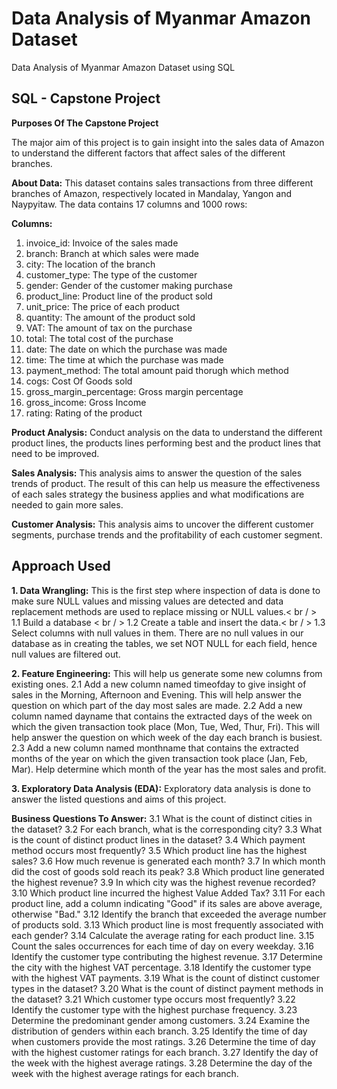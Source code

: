 # Data Analysis of Myanmar Amazon Dataset
Data Analysis of Myanmar Amazon Dataset using SQL

## SQL - Capstone Project

**Purposes Of The Capstone Project**

The major aim of this project is to gain insight into the sales data of Amazon to understand the different factors that affect sales of the different branches.

**About Data:**
This dataset contains sales transactions from three different branches of Amazon, respectively located in Mandalay, Yangon and Naypyitaw. The data contains 17 columns and 1000 rows:

**Columns:**
1. invoice_id: Invoice of the sales made
2. branch: Branch at which sales were made
3. city: The location of the branch
4. customer_type: The type of the customer
5. gender: Gender of the customer making purchase
6. product_line: Product line of the product sold
7. unit_price: The price of each product
8. quantity: The amount of the product sold
9. VAT: The amount of tax on the purchase
10. total: The total cost of the purchase
11. date: The date on which the purchase was made
12. time: The time at which the purchase was made
13. payment_method: The total amount paid thorugh which method
14. cogs: Cost Of Goods sold
15. gross_margin_percentage: Gross margin percentage
16. gross_income: Gross Income
17. rating: Rating of the product

**Product Analysis:** Conduct analysis on the data to understand the different product lines, the products lines performing best and the product lines that need to be improved.

**Sales Analysis:** This analysis aims to answer the question of the sales trends of product. The result of this can help us measure the effectiveness of each sales strategy the business applies and what modifications are needed to gain more sales.

**Customer Analysis:** This analysis aims to uncover the different customer segments, purchase trends and the profitability of each customer segment.

## Approach Used

**1. Data Wrangling:** This is the first step where inspection of data is done to make sure NULL values and missing values are detected and data replacement methods are used to replace missing or NULL values.< br / > 
1.1 Build a database < br / > 
1.2 Create a table and insert the data.< br / > 
1.3 Select columns with null values in them. There are no null values in our database as in creating the tables, we set NOT  NULL for each field, hence null values are filtered out.

**2. Feature Engineering:** This will help us generate some new columns from existing ones.
2.1 Add a new column named timeofday to give insight of sales in the Morning, Afternoon and Evening. This will help answer the question on which part of the day most sales are made.
2.2 Add a new column named dayname that contains the extracted days of the week on which the given transaction took place (Mon, Tue, Wed, Thur, Fri). This will help answer the question on which week of the day each branch is busiest.
2.3 Add a new column named monthname that contains the extracted months of the year on which the given transaction took place (Jan, Feb, Mar). Help determine which month of the year has the most sales and profit.

**3. Exploratory Data Analysis (EDA):** Exploratory data analysis is done to answer the listed questions and aims of this project.

**Business Questions To Answer:**
3.1 What is the count of distinct cities in the dataset?
3.2 For each branch, what is the corresponding city?
3.3 What is the count of distinct product lines in the dataset?
3.4 Which payment method occurs most frequently?
3.5 Which product line has the highest sales?
3.6 How much revenue is generated each month?
3.7 In which month did the cost of goods sold reach its peak?
3.8 Which product line generated the highest revenue?
3.9 In which city was the highest revenue recorded?
3.10 Which product line incurred the highest Value Added Tax?
3.11 For each product line, add a column indicating "Good" if its sales are above average, otherwise "Bad."
3.12 Identify the branch that exceeded the average number of products sold.
3.13 Which product line is most frequently associated with each gender?
3.14 Calculate the average rating for each product line.
3.15 Count the sales occurrences for each time of day on every weekday.
3.16 Identify the customer type contributing the highest revenue.
3.17 Determine the city with the highest VAT percentage.
3.18 Identify the customer type with the highest VAT payments.
3.19 What is the count of distinct customer types in the dataset?
3.20 What is the count of distinct payment methods in the dataset?
3.21 Which customer type occurs most frequently?
3.22 Identify the customer type with the highest purchase frequency.
3.23 Determine the predominant gender among customers.
3.24 Examine the distribution of genders within each branch.
3.25 Identify the time of day when customers provide the most ratings.
3.26 Determine the time of day with the highest customer ratings for each branch.
3.27 Identify the day of the week with the highest average ratings.
3.28 Determine the day of the week with the highest average ratings for each branch.




